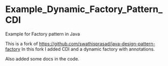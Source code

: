 # Example_Dynamic_Factory_Pattern_CDI
Example for Factory pattern in Java

This is a fork of https://github.com/swathisprasad/java-design-pattern-factory
In this fork I added CDI and a dynamic factory with annotations.

Also added some docs in the code.

